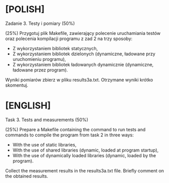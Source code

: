 # [POLISH]
Zadanie 3. Testy i pomiary (50%)

(25%) Przygotuj plik Makefile, zawierający polecenie uruchamiania testów oraz polecenia kompilacji programu z zad 2 na trzy sposoby:
* Z wykorzystaniem bibliotek statycznych,
* Z wykorzystaniem bibliotek dzielonych (dynamiczne, ładowane przy uruchomieniu programu),
* Z wykorzystaniem bibliotek ładowanych dynamicznie (dynamiczne, ładowane przez program).

Wyniki pomiarów zbierz w pliku results3a.txt. Otrzymane wyniki krótko skomentuj.

# [ENGLISH]

Task 3. Tests and measurements (50%)

(25%) Prepare a Makefile containing the command to run tests and commands to compile the program from task 2 in three ways:
* With the use of static libraries,
* With the use of shared libraries (dynamic, loaded at program startup),
* With the use of dynamically loaded libraries (dynamic, loaded by the program).

Collect the measurement results in the results3a.txt file. Briefly comment on the obtained results.
